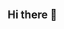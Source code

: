 ## Hi there 👋

<!--
**jeanersten/jeanersten** is a ✨ _special_ ✨ repository because its `README.md` (this file) appears on your GitHub profile.

Here are some ideas to get you started:

- 🔭 I’m currently working on nothing.
- 🌱 I’m currently learning C++
- 👯 I’m looking to collaborate on nothing yet.
- 🤔 I’m looking for help with C++.
- 💬 Ask me about nothing.
- 📫 How to reach me: you can't.
- 😄 Pronouns: noone.
- ⚡ Fun fact: there is no fact, i'm fake.
-->
